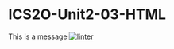 # ICS2O-Unit2-03-HTML
This is a message
[![linter](https://github.com/RachelChung001/ICS2O-Unit2-03-HTML/workflows/linter/badge.svg)](https://github.com/marketplace/actions/super-linter)
